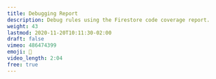 ```yaml
---
title: Debugging Report 
description: Debug rules using the Firestore code coverage report. 
weight: 43
lastmod: 2020-11-20T10:11:30-02:00
draft: false
vimeo: 486474399
emoji: 🧪
video_length: 2:04
free: true
---
```

